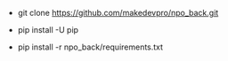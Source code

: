 - git clone https://github.com/makedevpro/npo_back.git 

- pip install -U pip 

- pip install -r npo_back/requirements.txt 
